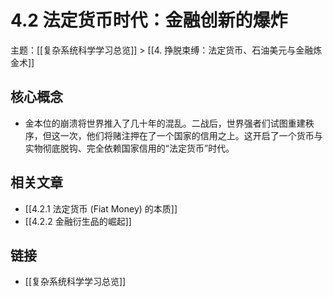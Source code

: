 # 4.2 法定货币时代：金融创新的爆炸

主题：[[复杂系统科学学习总览]] > [[4. 挣脱束缚：法定货币、石油美元与金融炼金术]]

## 核心概念

- 金本位的崩溃将世界推入了几十年的混乱。二战后，世界强者们试图重建秩序，但这一次，他们将赌注押在了一个国家的信用之上。这开启了一个货币与实物彻底脱钩、完全依赖国家信用的“法定货币”时代。

## 相关文章

- [[4.2.1 法定货币 (Fiat Money) 的本质]]
- [[4.2.2 金融衍生品的崛起]]

## 链接

- [[复杂系统科学学习总览]]
